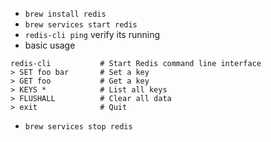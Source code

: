 - `brew install redis`
- `brew services start redis`
- `redis-cli ping` verify its running
- basic usage
```
redis-cli           # Start Redis command line interface
> SET foo bar       # Set a key
> GET foo           # Get a key
> KEYS *            # List all keys
> FLUSHALL          # Clear all data
> exit              # Quit
```
- `brew services stop redis`